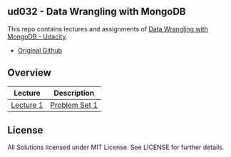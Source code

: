ud032 - Data Wrangling with MongoDB
---

This repo contains lectures and assignments of [Data Wrangling with MongoDB - Udacity](https://classroom.udacity.com/courses/ud032).

- [Original Github](https://github.com/udacity/ud032)

## Overview

| Lecture | Description |
|--------------------------------------------------------------------------------------------------------------|-------------------------------------------------------------------------------------------------------------------------------------------------------------------|
| [Lecture 1](./Lesson_1_Data_Extraction_Fundamentals)|[Problem Set 1](./Lesson_1_Problem_Set) | Data Extraction Fundamentals - Working with CSV, Excel, JSON file |


## License

All Solutions licensed under MIT License. See LICENSE for further details.
